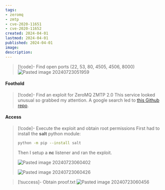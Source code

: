 ```yaml
---
tags:
- zeromq
- zmtp
- cve-2020-11651
- cve-2020-11652
created: 2024-04-01
lastmod: 2024-04-01
published: 2024-04-01
image:
description: 
---
```


>[!code]- Find open ports (22, 53, 80, 4505, 4506, 8000)
>![Pasted image 20240723051959](Pasted%20image%2020240723051959.png)
#### Foothold

>[!code]- Find an exploit for ZeroMQ ZMTP 2.0
>This service looked unusual so grabbed my attention. A google search led to [this Github repo](https://github.com/jasperla/CVE-2020-11651-poc/tree/master).
#### Access

>[!code]- Execute the exploit and obtain root permissions
>First had to install the **salt** python module:
>```bash
>python -m pip --install salt
>```
>
>Then I setup a **nc** listener and ran the exploit.
>
>![Pasted image 20240723060402](Pasted%20image%2020240723060402.png)
>
>![Pasted image 20240723060426](Pasted%20image%2020240723060426.png)

>[!success]- Obtain proof.txt
>![Pasted image 20240723060456](Pasted%20image%2020240723060456.png)


